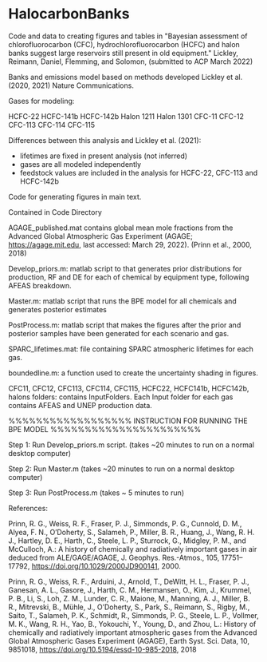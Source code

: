 # HalocarbonBanks
Code and data to creating figures and tables in "Bayesian assessment of chlorofluorocarbon (CFC), hydrochlorofluorocarbon (HCFC) and halon banks suggest large reservoirs still present in old equipment."  Lickley, Reimann, Daniel, Flemming, and Solomon, (submitted to ACP March 2022)

Banks and emissions model based on methods developed
Lickley et al. (2020, 2021) Nature Communications. 

Gases for modeling: 

HCFC-22
HCFC-141b
HCFC-142b
Halon 1211
Halon 1301
CFC-11
CFC-12
CFC-113
CFC-114
CFC-115

Differences between this analysis and Lickley et al. (2021): 
 - lifetimes are fixed in present analysis (not inferred) 
 - gases are all modeled independently
 - feedstock values are included in the analysis for HCFC-22, CFC-113 and HCFC-142b


Code for generating figures in main text. 

Contained in Code Directory

AGAGE_published.mat contains global mean mole fractions from the Advanced Global Atmospheric Gas Experiment (AGAGE; https://agage.mit.edu, last
accessed: March 29, 2022). (Prinn et al., 2000, 2018)

Develop_priors.m: matlab script to that generates prior distributions for production, RF and DE for each of chemical by equipment type, following AFEAS breakdown. 

Master.m: matlab script that runs the BPE model for all chemicals and generates posterior estimates

PostProcess.m: matlab script that makes the figures after the prior and posterior samples have been generated for each scenario and gas. 

SPARC_lifetimes.mat: file containing SPARC atmospheric lifetimes for each gas. 


boundedline.m: a function used to create the uncertainty shading in figures. 

CFC11, CFC12, CFC113, CFC114, CFC115, HCFC22, HCFC141b, HCFC142b, halons folders: contains InputFolders.  Each Input folder for each gas contains AFEAS and UNEP production data. 

%%%%%%%%%%%%%%%%%%  INSTRUCTION FOR RUNNING THE BPE MODEL %%%%%%%%%%%%%%%%%%%%%%

Step 1:  Run Develop_priors.m script.  (takes ~20 minutes to run on a normal desktop computer)

Step 2:  Run Master.m  (takes ~20 minutes to run on a normal desktop computer)

Step 3: Run PostProcess.m (takes ~ 5 minutes to run)
	
References: 

Prinn, R. G., Weiss, R. F., Fraser, P. J., Simmonds, P. G., Cunnold, D. M., Alyea, F. N., O’Doherty, S., Salameh, P., Miller, B. R., Huang, J., Wang, R. H. J., Hartley, D. E., Harth, C., Steele, L. P., Sturrock, G., Midgley, P. M., and McCulloch, A.: A history of chemically and radiatively important gases in air deduced from ALE/GAGE/AGAGE, J. Geophys. Res.-Atmos., 105, 17751–17792, https://doi.org/10.1029/2000JD900141, 2000.

Prinn, R. G., Weiss, R. F., Arduini, J., Arnold, T., DeWitt, H. L., Fraser, P. J., Ganesan, A. L., Gasore, J., Harth, C. M., Hermansen, O., Kim, J., Krummel, P. B., Li, S., Loh, Z. M., Lunder, C. R., Maione, M., Manning, A. J., Miller, B. R., Mitrevski, B., Mühle, J., O’Doherty, S., Park, S., Reimann, S., Rigby, M.,
Saito, T., Salameh, P. K., Schmidt, R., Simmonds, P. G., Steele, L. P., Vollmer, M. K., Wang, R. H., Yao, B., Yokouchi, Y., Young, D., and Zhou, L.: History of chemically and radiatively important atmospheric gases from the Advanced Global Atmospheric Gases Experiment (AGAGE), Earth Syst. Sci. Data, 10, 9851018, https://doi.org/10.5194/essd-10-985-2018, 2018
